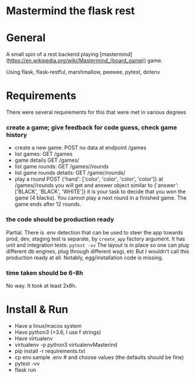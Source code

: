 Mastermind the flask rest
=========================

# General

A small spin of a rest backend playing [mastermind] (https://en.wikipedia.org/wiki/Mastermind_(board_game)) game.

Using flask, flask-restful, marshmallow, peewee, pytest, dotenv

# Requirements

There were several requirements for this that were met in various degrees

### create a game; give feedback for code guess, check game history
  - create a new game: POST no data at endpoint /games
  - list games: GET /games
  - game details GET /games/<id>
  - list game rounds: GET /games/<id>/rounds
  - list game rounds details: GET /game/<id>/rounds/<id>
  - play a round POST {'hand': ['color', 'color', 'color', 'color']} at /games/<id>/rounds
    you will get and answer object similar to {'answer': ['BLACK', 'BLACK', 'WHITE']}
    it is your task to decide that you won the game (4 blacks).
    You cannot play a next round in a finished game. The game ends after 12 rounds.

### the code should be production ready
Partial.
There is .env detection that can be used to steer the app towards prod, dev, staging
test is separate, by `create_app` factory argument.
It has unit and integration tests: `pytest -vv`
The layout is in place so one can plug different db engines, plug through different wsgi, etc
But I wouldn't call this production ready at all.
Notably, egg/installation code is missing.

### time taken should be 6-8h
  No way. It took at least 2x8h.


# Install & Run
 - Have a linux/macos system
 - Have python3 (>3.6, I use f strings)
 - Have virtualenv
 - virtualenv -p python3 virtualenvMasterind
 - pip install -r requirements.txt
 - cp env.sample .env # and choose values (the defaults should be fine)
 - pytest -vv
 - flask run

